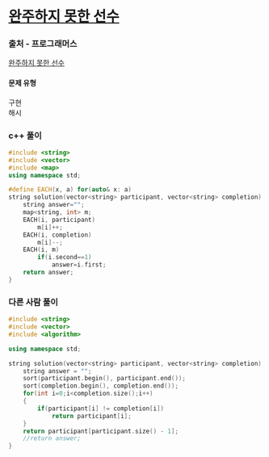 # [완주하지 못한 선수](https://school.programmers.co.kr/learn/courses/30/lessons/42576)

### 출처 - 프로그래머스
[완주하지 못한 선수](https://school.programmers.co.kr/learn/courses/30/lessons/42576)

#### 문제 유형
구현  
해시

### c++ 풀이
```c++
#include <string>
#include <vector>
#include <map>
using namespace std;

#define EACH(x, a) for(auto& x: a)
string solution(vector<string> participant, vector<string> completion) {
    string answer="";
    map<string, int> m;
    EACH(i, participant)
        m[i]++;
    EACH(i, completion)
        m[i]--;
    EACH(i, m)
        if(i.second==1)
            answer=i.first;
    return answer;
}
```

### 다른 사람 풀이
```c++
#include <string>
#include <vector>
#include <algorithm>

using namespace std;

string solution(vector<string> participant, vector<string> completion) {
    string answer = "";
    sort(participant.begin(), participant.end());
    sort(completion.begin(), completion.end());
    for(int i=0;i<completion.size();i++)
    {
        if(participant[i] != completion[i])
            return participant[i];
    }
    return participant[participant.size() - 1];
    //return answer;
}
```